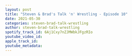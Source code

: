 ```yaml
---
layout: post
title: "Steven & Brad's Talk 'n' Wrestling - Episode 10"
date: 2021-05-30
categories: steven-brad-talk-wrestling
author: steven-brad-talk-wrestling
spotify_track_id: 6Aj1Cxy7nZJMWbkJFgzRIo
youtube_video_id: 
apple_track_id: 
youtube_metadata: 
---
```

